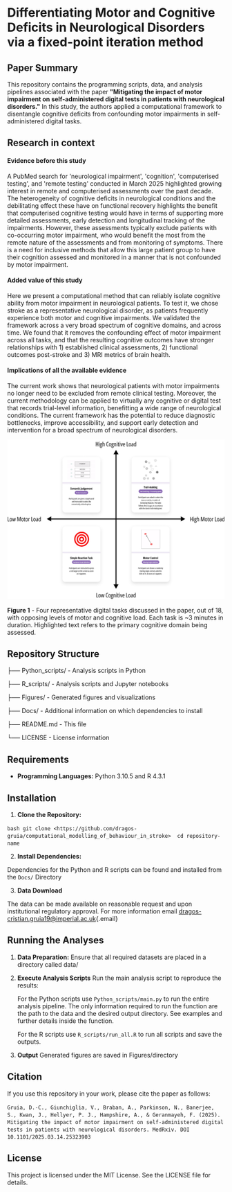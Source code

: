 # Differentiating Motor and Cognitive Deficits in Neurological Disorders via a fixed-point iteration method

## Paper Summary

This repository contains the programming scripts, data, and analysis pipelines associated with the paper **"Mitigating the impact of motor impairment on self-administered digital tests in patients with neurological disorders."** In this study, the authors applied a computational framework to disentangle cognitive deficits from confounding motor impairments in self-administered digital tasks.

## Research in context

#### **Evidence before this study**

A PubMed search for 'neurological impairment', 'cognition', 'computerised testing', and 'remote testing' conducted in March 2025 highlighted growing interest in remote and computerised assessments over the past decade. The heterogeneity of cognitive deficits in neurological conditions and the debilitating effect these have on functional recovery highlights the benefit that computerised cognitive testing would have in terms of supporting more detailed assessments, early detection and longitudinal tracking of the impairments. However, these assessments typically exclude patients with co-occurring motor impairment, who would benefit the most from the remote nature of the assessments and from monitoring of symptoms. There is a need for inclusive methods that allow this large patient group to have their cognition assessed and monitored in a manner that is not confounded by motor impairment.

#### **Added value of this study**

Here we present a computational method that can reliably isolate cognitive ability from motor impairment in neurological patients. To test it, we chose stroke as a representative neurological disorder, as patients frequently experience both motor and cognitive impairments. We validated the framework across a very broad spectrum of cognitive domains, and across time. We found that it removes the confounding effect of motor impairment across all tasks, and that the resulting cognitive outcomes have stronger relationships with 1) established clinical assessments, 2) functional outcomes post-stroke and 3) MRI metrics of brain health.

#### **Implications of all the available evidence**

The current work shows that neurological patients with motor impairments no longer need to be excluded from remote clinical testing. Moreover, the current methodology can be applied to virtually any cognitive or digital test that records trial-level information, benefitting a wide range of neurological conditions. The current framework has the potential to reduce diagnostic bottlenecks, improve accessibility, and support early detection and intervention for a broad spectrum of neurological disorders.

<p align="center">

<img src="Figures/key tasks graph.png"/>

**Figure 1** - Four representative digital tasks discussed in the paper, out of 18, with opposing levels of motor and cognitive load. Each task is \~3 minutes in duration. Highlighted text refers to the primary cognitive domain being assessed.

</p>

## Repository Structure

├── Python_scripts/ - Analysis scripts in Python

├── R_scripts/ - Analysis scripts and Jupyter notebooks

├── Figures/ - Generated figures and visualizations

├── Docs/ - Additional information on which dependencies to install

├── README.md - This file

└── LICENSE - License information

## Requirements

-   **Programming Languages:** Python 3.10.5 and R 4.3.1

## Installation

1.  **Clone the Repository:**

`bash git clone <https://github.com/dragos-gruia/computational_modelling_of_behaviour_in_stroke>  cd repository-name`

2.  **Install Dependencies:**

Dependencies for the Python and R scripts can be found and installed from the `Docs/` Directory

3.  **Data Download**

The data can be made available on reasonable request and upon institutional regulatory approval. For more information email [dragos-cristian.gruia19\@imperial.ac.uk](mailto:dragos-cristian.gruia19@imperial.ac.uk){.email}

## Running the Analyses

1.  **Data Preparation:** Ensure that all required datasets are placed in a directory called data/

2.  **Execute Analysis Scripts** Run the main analysis script to reproduce the results:

    For the Python scripts use `Python_scripts/main.py` to run the entire analysis pipeline. The only information required to run the function are the path to the data and the desired output directory. See examples and further details inside the function.

    For the R scripts use `R_scripts/run_all.R` to run all scripts and save the outputs.

3.  **Output** Generated figures are saved in Figures/directory

## Citation

If you use this repository in your work, please cite the paper as follows:

`Gruia, D.-C., Giunchiglia, V., Braban, A., Parkinson, N., Banerjee, S., Kwan, J., Hellyer, P. J., Hampshire, A., & Geranmayeh, F. (2025). Mitigating the impact of motor impairment on self-administered digital tests in patients with neurological disorders. MedRxiv. DOI 10.1101/2025.03.14.25323903`

## License

This project is licensed under the MIT License. See the LICENSE file for details.
